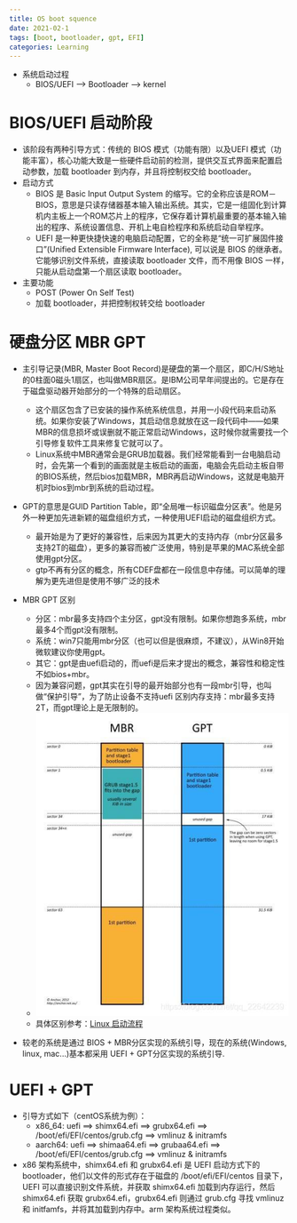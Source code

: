 ```yaml
---
title: OS boot squence
date: 2021-02-1
tags: [boot, bootloader, gpt, EFI]
categories: Learning
---
```


- 系统启动过程
    - BIOS/UEFI --> Bootloader --> kernel

# BIOS/UEFI 启动阶段
- 该阶段有两种引导方式：传统的 BIOS 模式（功能有限）以及UEFI 模式（功能丰富），核心功能大致是一些硬件启动前的检测，提供交互式界面来配置启动参数，加载 bootloader 到内存，并且将控制权交给 bootloader。
- 启动方式
    - BIOS 是 Basic Input Output System 的缩写。它的全称应该是ROM－BIOS，意思是只读存储器基本输入输出系统。其实，它是一组固化到计算机内主板上一个ROM芯片上的程序，它保存着计算机最重要的基本输入输出的程序、系统设置信息、开机上电自检程序和系统启动自举程序。
    - UEFI 是一种更快捷快速的电脑启动配置，它的全称是“统一可扩展固件接口”(Unified Extensible Firmware Interface), 可以说是 BIOS 的继承者。它能够识别文件系统，直接读取 bootloader 文件，而不用像 BIOS 一样，只能从启动盘第一个扇区读取 bootloader。
- 主要功能
    - POST (Power On Self Test)
    - 加载 bootloader，并把控制权转交给 bootloader

# 硬盘分区 MBR GPT
- 主引导记录(MBR, Master Boot Record)是硬盘的第一个扇区，即C/H/S地址的0柱面0磁头1扇区，也叫做MBR扇区。是IBM公司早年间提出的。它是存在于磁盘驱动器开始部分的一个特殊的启动扇区。
    - 这个扇区包含了已安装的操作系统系统信息，并用一小段代码来启动系统。如果你安装了Windows，其启动信息就放在这一段代码中——如果MBR的信息损坏或误删就不能正常启动Windows，这时候你就需要找一个引导修复软件工具来修复它就可以了。
    - Linux系统中MBR通常会是GRUB加载器。我们经常能看到一台电脑启动时，会先第一个看到的画面就是主板启动的画面，电脑会先启动主板自带的BIOS系统，然后bios加载MBR，MBR再启动Windows，这就是电脑开机时bios到mbr到系统的启动过程。
- GPT的意思是GUID Partition Table，即“全局唯一标识磁盘分区表”。他是另外一种更加先进新颖的磁盘组织方式，一种使用UEFI启动的磁盘组织方式。
    - 最开始是为了更好的兼容性，后来因为其更大的支持内存（mbr分区最多支持2T的磁盘），更多的兼容而被广泛使用，特别是苹果的MAC系统全部使用gpt分区。
    - gtp不再有分区的概念，所有CDEF盘都在一段信息中存储。可以简单的理解为更先进但是使用不够广泛的技术
- MBR GPT 区别
    - 分区：mbr最多支持四个主分区，gpt没有限制。如果你想跑多系统，mbr最多4个而gpt没有限制。
    - 系统：win7只能用mbr分区（也可以但是很麻烦，不建议），从Win8开始微软建议你使用gpt。
    - 其它：gpt是由uefi启动的，而uefi是后来才提出的概念，兼容性和稳定性不如bios+mbr。
    - 因为兼容问题，gpt其实在引导的最开始部分也有一段mbr引导，也叫做“保护引导”，为了防止设备不支持uefi 区别内存支持：mbr最多支持2T，而gpt理论上是无限制的。
    - ![](./OS_boot_sequence/MBR&GPT.jpg)
    - 具体区别参考：[Linux 启动流程](https://blog.csdn.net/anhui_chen/article/details/106988113)

- 较老的系统是通过 BIOS + MBR分区实现的系统引导，现在的系统(Windows, linux, mac...)基本都采用 UEFI + GPT分区实现的系统引导.

# UEFI + GPT
- 引导方式如下（centOS系统为例）：
    - x86_64: uefi ==> shimx64.efi ==> grubx64.efi ==> /boot/efi/EFI/centos/grub.cfg ==> vmlinuz & initramfs
    - aarch64: uefi ==> shimaa64.efi ==> grubaa64.efi ==> /boot/efi/EFI/centos/grub.cfg ==> vmlinuz & initramfs
- x86 架构系统中，shimx64.efi 和 grubx64.efi 是 UEFI 启动方式下的 bootloader，他们以文件的形式存在于磁盘的 /boot/efi/EFI/centos 目录下，UEFI 可以直接识别文件系统，并获取 shimx64.efi 加载到内存运行，然后 shimx64.efi 获取 grubx64.efi，grubx64.efi 则通过 grub.cfg 寻找 vmlinuz 和 initfamfs，并将其加载到内存中。arm 架构系统过程类似。